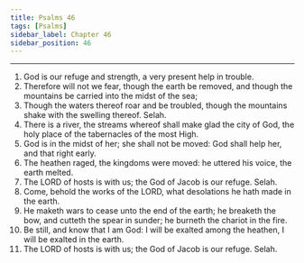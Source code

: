 ```yaml
---
title: Psalms 46
tags: [Psalms]
sidebar_label: Chapter 46
sidebar_position: 46
---
```


---
1. God is our refuge and strength, a very present help in trouble.
2. Therefore will not we fear, though the earth be removed, and though the mountains be carried into the midst of the sea;
3. Though the waters thereof roar and be troubled, though the mountains shake with the swelling thereof. Selah.
4. There is a river, the streams whereof shall make glad the city of God, the holy place of the tabernacles of the most High.
5. God is in the midst of her; she shall not be moved: God shall help her, and that right early.
6. The heathen raged, the kingdoms were moved: he uttered his voice, the earth melted.
7. The LORD of hosts is with us; the God of Jacob is our refuge. Selah.
8. Come, behold the works of the LORD, what desolations he hath made in the earth.
9. He maketh wars to cease unto the end of the earth; he breaketh the bow, and cutteth the spear in sunder; he burneth the chariot in the fire.
10. Be still, and know that I am God: I will be exalted among the heathen, I will be exalted in the earth.
11. The LORD of hosts is with us; the God of Jacob is our refuge. Selah.